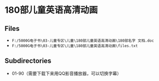 # 180部儿童英语高清动画

## Files

- `F:/5000G电子书\03-儿童专区\儿童\180部儿童英语高清动画\180部名字 文档.doc`
- `F:/5000G电子书\03-儿童专区\儿童\180部儿童英语高清动画\files.txt`

## Subdirectories

- 01-90（需要下载下来用QQ影音播放器，可以切换字幕）
